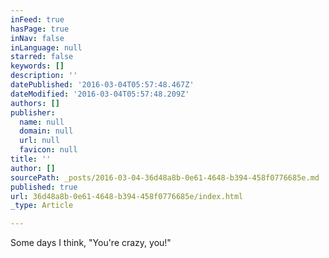 ```yaml
---
inFeed: true
hasPage: true
inNav: false
inLanguage: null
starred: false
keywords: []
description: ''
datePublished: '2016-03-04T05:57:48.467Z'
dateModified: '2016-03-04T05:57:48.209Z'
authors: []
publisher:
  name: null
  domain: null
  url: null
  favicon: null
title: ''
author: []
sourcePath: _posts/2016-03-04-36d48a8b-0e61-4648-b394-458f0776685e.md
published: true
url: 36d48a8b-0e61-4648-b394-458f0776685e/index.html
_type: Article

---
```

Some days I think, "You're crazy, you!"